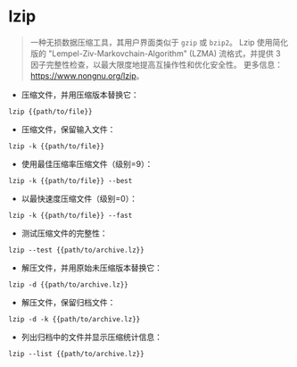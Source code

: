 # lzip

> 一种无损数据压缩工具，其用户界面类似于 `gzip` 或 `bzip2`。
> Lzip 使用简化版的 "Lempel-Ziv-Markovchain-Algorithm" (LZMA) 流格式，并提供 3 因子完整性检查，以最大限度地提高互操作性和优化安全性。
> 更多信息：<https://www.nongnu.org/lzip>。

- 压缩文件，并用压缩版本替换它：

`lzip {{path/to/file}}`

- 压缩文件，保留输入文件：

`lzip -k {{path/to/file}}`

- 使用最佳压缩率压缩文件（级别=9）：

`lzip -k {{path/to/file}} --best`

- 以最快速度压缩文件（级别=0）：

`lzip -k {{path/to/file}} --fast`

- 测试压缩文件的完整性：

`lzip --test {{path/to/archive.lz}}`

- 解压文件，并用原始未压缩版本替换它：

`lzip -d {{path/to/archive.lz}}`

- 解压文件，保留归档文件：

`lzip -d -k {{path/to/archive.lz}}`

- 列出归档中的文件并显示压缩统计信息：

`lzip --list {{path/to/archive.lz}}`